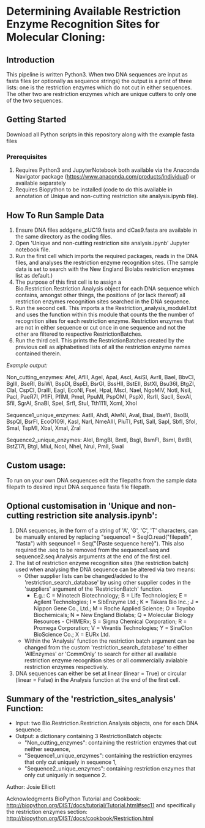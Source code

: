 # Determining Available Restriction Enzyme Recognition Sites for Molecular Cloning:

## Introduction
This pipeline is written Python3. When two DNA sequences are input as fasta files (or optionally as sequence strings) the output is a print of three lists: one is the restriction enzymes which do not cut in either sequences. The other two are restriction enzymes which are unique cutters to only one of the two sequences.

## Getting Started
Download all Python scripts in this repository along with the example fasta files

### Prerequisites
1. Requires Python3 and JupyterNotebook both available via the Anaconda Navigator package (https://www.anaconda.com/products/individual) or available separately
2. Requires Biopython to be installed (code to do this available in annotation of Unique and non-cutting restriction site analysis.ipynb file).

## How To Run Sample Data
1. Ensure DNA files addgene_pUC19.fasta and dCas9.fasta are available in the same directory as the coding files.
2. Open 'Unique and non-cutting restriction site analysis.ipynb' Jupyter notebook file.
3. Run the first cell which imports the required packages, reads in the DNA files, and analyses the restriction enzyme recognition sites. (The sample data is set to search with the New England Biolabs restriction enzymes list as default.)
4. The purpose of this first cell is to assign a Bio.Restriction.Restriction.Analysis object for each DNA sequence which contains, amongst other things, the positions of (or lack thereof) all restriction enzymes recognition sites searched in the DNA sequence.
5. Run the second cell. This imports a the Restriction_analysis_module1.txt and uses the function within this module that counts the the number of recognition sites for each restriction enzyme. Restriction enzymes that are not in either sequence or cut once in one sequence and not the other are filtered to respective RestrictionBatches.
6. Run the third cell. This prints the RestrictionBatches created by the previous cell as alphabetised lists of all the restriction enzyme names contained therein.

*Example output:*

Non_cutting_enzymes: AfeI, AflII, AgeI, ApaI, AscI, AsiSI, AvrII, BaeI, BbvCI, BglII, BseRI, BsiWI, BspDI, BspEI, BsrGI, BssHII, BstEII, BstXI, Bsu36I, BtgZI, ClaI, CspCI, DraIII, EagI, EcoNI, FseI, HpaI, MscI, NaeI, NgoMIV, NotI, NsiI, PacI, PaeR7I, PflFI, PflMI, PmeI, PpuMI, PspOMI, PspXI, RsrII, SacII, SexAI, SfiI, SgrAI, SnaBI, SpeI, SrfI, StuI, Tth111I, XcmI, XhoI

Sequence1_unique_enzymes: AatII, AhdI, AlwNI, AvaI, BsaI, BseYI, BsoBI, BspQI, BsrFI, EcoO109I, KasI, NarI, NmeAIII, PluTI, PstI, SalI, SapI, SbfI, SfoI, SmaI, TspMI, XbaI, XmaI, ZraI

Sequence2_unique_enzymes: AleI, BmgBI, BmtI, BsgI, BsmFI, BsmI, BstBI, BstZ17I, BtgI, MluI, NcoI, NheI, NruI, PmlI, SwaI


## Custom usage:
To run on your own DNA sequences edit the filepaths from the sample data filepath to desired input DNA sequence fasta file filepath.

## Optional customisation in 'Unique and non-cutting restriction site analysis.ipynb':
1. DNA sequences, in the form of a string of 'A', 'G', 'C', 'T' characters, can be manually entered by replacing "sequence1 = SeqIO.read("filepath", "fasta") with seqeunce1 = Seq("{Paste sequence here}"). This also required the .seq to be removed from the sequence1.seq and sequence2.seq Analysis arguments at the end of the first cell.
2. The list of restriction enzyme recognition sites (the restriction batch) used when analysing the DNA sequence can be altered via two means:
    - Other supplier lists can be changed/added to the 'restriction_search_database' by using other supplier codes in the 'suppliers' argument of the 'RestrictionBatch' function. 
        - E.g.: C = Minotech Biotechnology; B = Life Technologies; E = Agilent Technologies; I = SibEnzyme Ltd.; K = Takara Bio Inc.; J = Nippon Gene Co., Ltd.; M = Roche Applied Science; O = Toyobo Biochemicals; N = New England Biolabs; Q = Molecular Biology Resources - CHIMERx; S = Sigma Chemical Corporation; R = Promega Corporation; V = Vivantis Technologies; Y = SinaClon BioScience Co.; X = EURx Ltd.
    - Within the 'Analysis' function the restriction batch argument can be changed from the custom 'restriction_search_database' to either 'AllEnzymes' or 'CommOnly' to search for either all available restriction enzyme recognition sites or all commercially avialable restriction enzymes respectively.
3. DNA sequences can either be set at linear (linear = True) or circular (linear = False) in the Analysis function at the end of the first cell.

## Summary of the 'restriction_sites_analysis' Function:
- Input: two Bio.Restriction.Restriction.Analysis objects, one for each DNA sequence.
- Output: a dictionary containing 3 RestrictionBatch objects: 
    - "Non_cutting_enzymes": containing the restriction enzymes that cut neither sequence, 
    - "Sequence1_unique_enzymes": containing the restriction enzymes that only cut uniquely in sequence 1, 
    - "Sequence2_unique_enzymes": containing restriction enzymes that only cut uniquely in sequence 2.

Author:
Josie Elliott


Acknowledgments
BioPython Tutorial and Cookbook: http://biopython.org/DIST/docs/tutorial/Tutorial.html#sec11
and specifically the restriction enzymes section: http://biopython.org/DIST/docs/cookbook/Restriction.html